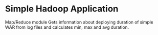 Simple Hadoop Application
==========================================================

Map/Reduce module
Gets information about deploying duration of simple WAR from log files and calculates min, max and avg duration.